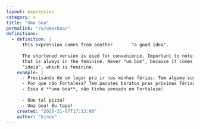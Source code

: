 ```yaml
---
layout: expression
category: u
title: "Uma boa"
permalink: "/u/uma+boa/"
definitions:
  - definition: |
      This expression comes from another       "a good idea".
      
      The shortened version is used for convenience. Important to note that
      that is always in the feminine. Never "um bom", because it comes from
      "ideia", which is feminine.
    example: |
      - Precisando de um lugar pra ir nas minhas férias. Tem alguma sugestão?
      - Por que não Fortaleza? Tem pacotes baratos pras próximas férias já que não é temporada.
      - Essa é **uma boa**, não tinha pensado em Fortaleza!
      
      - Que tal pizza?
      - Uma boa! Eu topo!
    created: "2020-31-07T17:13:00"
    author: "kinow"
---
```


